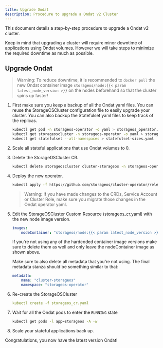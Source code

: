 ```yaml
---
title: Upgrade Ondat
description: Procedure to upgrade a Ondat v2 Cluster
---
```


This document details a step-by-step procedure to upgrade a Ondat v2
cluster.

Keep in mind that upgrading a cluster will require minor downtime of
applications using Ondat volumes. However we will take steps to minimize
the required downtime as much as possible.

## Upgrade Ondat

> Warning: To reduce downtime, it is recommended to `docker pull` the new
> Ondat container image `storageos/node:{{< param latest_node_version >}}`
> on the nodes beforehand so that the cluster spins up faster!

1. First make sure you keep a backup of all the Ondat yaml files. You can
   reuse the StorageOSCluster configuration file to easily upgrade your
   cluster. You can also backup the Statefulset yaml files to keep track of the
   replicas.

    ```bash
    kubectl get pod -n storageos-operator -o yaml > storageos_operator.yaml
    kubectl get storageoscluster -n storageos-operator -o yaml > storageos_cr.yaml
    kubectl get statefulset --all-namespaces > statefulset-sizes.yaml
    ```

1. Scale all stateful applications that use Ondat volumes to 0.

1. Delete the StorageOSCluster CR.
    ```bash
    kubectl delete storageoscluster cluster-storageos -n storageos-operator
    ```
1. Deploy the new operator.
    ```bash
    kubectl apply -f https://github.com/storageos/cluster-operator/releases/download/{{< param latest_operator_version >}}/storageos-operator.yaml
    ```
    > Warning: If you have made changes to the CRDs, Service Account or Cluster
    > Role, make sure you migrate those changes in the Ondat operator yaml.
    

1. Edit the StorageOSCluster Custom Resource (storageos_cr.yaml) with the new
   node image version.
    ```yaml
    images:
        nodeContainer: "storageos/node:{{< param latest_node_version >}}"
    ```
    If you're not using any of the hardcoded container image versions make sure
    to delete them as well and only leave the nodeContainer image as shown
    above.
    
    Make sure to also delete all metadata that you're not using. The final
    metadata stanza should be something similar to that:
    ```yaml
    metadata:
        name: "cluster-storageos"
        namespace: "storageos-operator"
    ```

1. Re-create the StorageOSCluster
   ```yaml
   kubectl create -f storageos_cr.yaml
   ```
1. Wait for all the Ondat pods to enter the `RUNNING` state
    ```bash
    kubectl get pods -l app=storageos -A -w
    ```
1. Scale your stateful applications back up.

Congratulations, you now have the latest version Ondat!
